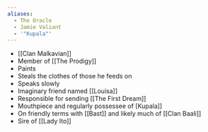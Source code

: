 ```yaml
---
aliases:
  - The Oracle
  - Jamie Valiant
  - '"Kupala"'
---
```

- [[Clan Malkavian]]
- Member of [[The Prodigy]]
- Paints
- Steals the clothes of those he feeds on
- Speaks slowly
- Imaginary friend named [[Louisa]]
- Responsible for sending [[The First Dream]]
- Mouthpiece and regularly possessee of [Kupala]]
- On friendly terms with [[Bast]] and likely much of [[Clan Baali]]
- Sire of [[Lady Ito]]
